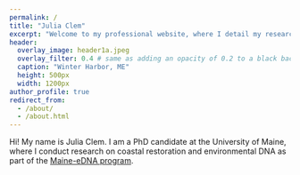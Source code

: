 ```yaml
---
permalink: /
title: "Julia Clem"
excerpt: "Welcome to my professional website, where I detail my research, teaching, and outreach interests and activities. Thanks for stopping by!"
header:
  overlay_image: header1a.jpeg
  overlay_filter: 0.4 # same as adding an opacity of 0.2 to a black background
  caption: "Winter Harbor, ME"
  height: 500px
  width: 1200px
author_profile: true
redirect_from: 
  - /about/
  - /about.html
---
```


Hi! My name is Julia Clem. I am a PhD candidate at the University of Maine, where I conduct research on coastal restoration and environmental DNA as part of the [Maine-eDNA program](https://umaine.edu/edna/). 
